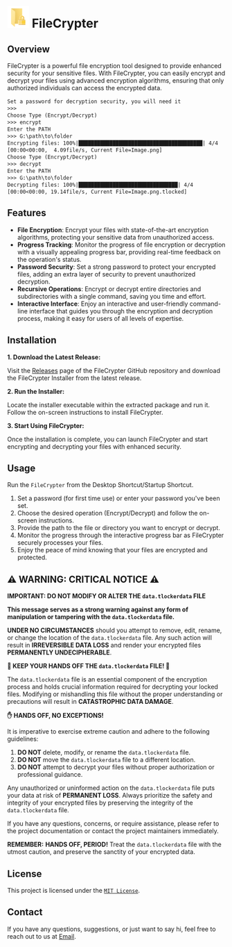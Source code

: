 # <img height=50 width=50 src="https://github.com/Sayad-Uddin-Tahsin/FileCrypter/blob/main/FileCrypter.png?raw=true" alt="FileCrypter"></img> FileCrypter

## Overview
FileCrypter is a powerful file encryption tool designed to provide enhanced security for your sensitive files. With FileCrypter, you can easily encrypt and decrypt your files using advanced encryption algorithms, ensuring that only authorized individuals can access the encrypted data.

```
Set a password for decryption security, you will need it
>>>
Choose Type (Encrypt/Decrypt)
>>> encrypt
Enter the PATH
>>> G:\path\to\folder
Encrypting files: 100%|████████████████████████████████████████| 4/4 [00:00<00:00,  4.09file/s, Current File=Image.png]
Choose Type (Encrypt/Decrypt)
>>> decrypt
Enter the PATH
>>> G:\path\to\folder
Decrypting files: 100%|████████████████████████████████| 4/4 [00:00<00:00, 19.14file/s, Current File=Image.png.tlocked]
```

## Features
- **File Encryption**: Encrypt your files with state-of-the-art encryption algorithms, protecting your sensitive data from unauthorized access.
- **Progress Tracking**: Monitor the progress of file encryption or decryption with a visually appealing progress bar, providing real-time feedback on the operation's status.
- **Password Security**: Set a strong password to protect your encrypted files, adding an extra layer of security to prevent unauthorized decryption.
- **Recursive Operations**: Encrypt or decrypt entire directories and subdirectories with a single command, saving you time and effort.
- **Interactive Interface**: Enjoy an interactive and user-friendly command-line interface that guides you through the encryption and decryption process, making it easy for users of all levels of expertise.

## Installation

**1. Download the Latest Release:**
  
  Visit the [Releases](https://github.com/Sayad-Uddin-Tahsin/FileCrypter/releases) page of the FileCrypter GitHub repository and download the FileCrypter Installer from the latest release.
  
  **2. Run the Installer:**
  
  Locate the installer executable within the extracted package and run it. Follow the on-screen instructions to install FileCrypter.

  **3. Start Using FileCrypter:**
  
  Once the installation is complete, you can launch FileCrypter and start encrypting and decrypting your files with enhanced security.


## Usage
Run the `FileCrypter` from the Desktop Shortcut/Startup Shortcut.

1. Set a password (for first time use) or enter your password you've been set.
2. Choose the desired operation (Encrypt/Decrypt) and follow the on-screen instructions.
3. Provide the path to the file or directory you want to encrypt or decrypt.
4. Monitor the progress through the interactive progress bar as FileCrypter securely processes your files.
5. Enjoy the peace of mind knowing that your files are encrypted and protected.

## ⚠️ **WARNING: CRITICAL NOTICE** ⚠️

**IMPORTANT: DO NOT MODIFY OR ALTER THE `data.tlockerdata` FILE**

**This message serves as a strong warning against any form of manipulation or tampering with the `data.tlockerdata` file.**

**UNDER NO CIRCUMSTANCES** should you attempt to remove, edit, rename, or change the location of the `data.tlockerdata` file. Any such action will result in **IRREVERSIBLE DATA LOSS** and render your encrypted files **PERMANENTLY UNDECIPHERABLE**.

**🚫 KEEP YOUR HANDS OFF THE `data.tlockerdata` FILE! 🚫**

The `data.tlockerdata` file is an essential component of the encryption process and holds crucial information required for decrypting your locked files. Modifying or mishandling this file without the proper understanding or precautions will result in **CATASTROPHIC DATA DAMAGE**.

**✋ HANDS OFF, NO EXCEPTIONS!**

It is imperative to exercise extreme caution and adhere to the following guidelines:

1. **DO NOT** delete, modify, or rename the `data.tlockerdata` file.
2. **DO NOT** move the `data.tlockerdata` file to a different location.
3. **DO NOT** attempt to decrypt your files without proper authorization or professional guidance.

Any unauthorized or uninformed action on the `data.tlockerdata` file puts your data at risk of **PERMANENT LOSS**. Always prioritize the safety and integrity of your encrypted files by preserving the integrity of the `data.tlockerdata` file.

If you have any questions, concerns, or require assistance, please refer to the project documentation or contact the project maintainers immediately.

**REMEMBER:** **HANDS OFF, PERIOD!** Treat the `data.tlockerdata` file with the utmost caution, and preserve the sanctity of your encrypted data.


## License
This project is licensed under the [`MIT License`](https://github.com/Sayad-Uddin-Tahsin/FileCrypter/blob/main/LICENSE).

## Contact
If you have any questions, suggestions, or just want to say hi, feel free to reach out to us at [Email](mailto:mr.pluto012@gmail.com?subject=GitHub%20Repository:%20FileCrypter&body=%0A%0A%0AThis%20mail%20has%20been%20sent%20after%20the%20redirection%20to%20Gmail%20from%20Github:%20https://github.com/Sayad-Uddin-Tahsin/FileCrypter).
